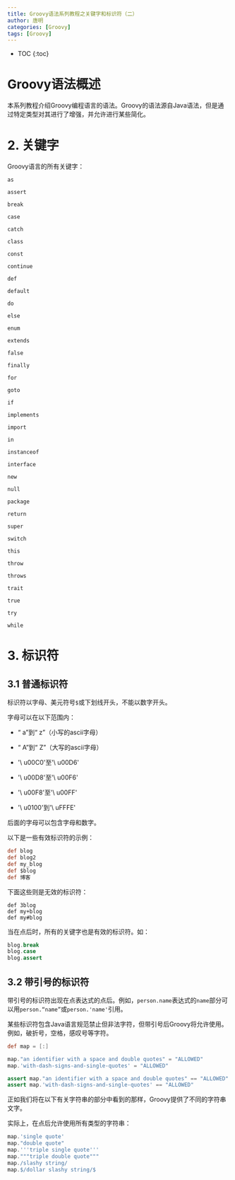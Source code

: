 ```yaml
---
title: Groovy语法系列教程之关键字和标识符（二）
author: 唐明
categories: [Groovy]
tags: [Groovy]
---
```

* TOC
{:toc}

# Groovy语法概述

本系列教程介绍Groovy编程语言的语法。Groovy的语法源自Java语法，但是通过特定类型对其进行了增强，并允许进行某些简化。

<!--以上为摘要内容-->

# 2. 关键字

Groovy语言的所有关键字：

```
as

assert

break

case

catch

class

const

continue

def

default

do

else

enum

extends

false

finally

for

goto

if

implements

import

in

instanceof

interface

new

null

package

return

super

switch

this

throw

throws

trait

true

try

while
```

# 3. 标识符

## 3.1 普通标识符

标识符以字母、美元符号`$`或下划线开头，不能以数字开头。

字母可以在以下范围内：

- “ a”到“ z”（小写的ascii字母）

- “ A”到“ Z”（大写的ascii字母）

- '\ u00C0'至'\ u00D6'

- '\ u00D8'至'\ u00F6'

- '\ u00F8'至'\ u00FF'

- '\ u0100'到'\ uFFFE'

后面的字母可以包含字母和数字。

以下是一些有效标识符的示例：

```groovy
def blog
def blog2
def my_blog
def $blog
def 博客
```

下面这些则是无效的标识符：

```
def 3blog
def my+blog
def my#blog
```

当在点后时，所有的关键字也是有效的标识符。如：

```groovy
blog.break
blog.case
blog.assert
```

## 3.2 带引号的标识符

带引号的标识符出现在点表达式的点后。例如，`person.name`表达式的`name`部分可以用`person.“name”`或`person.'name'`引用。

某些标识符包含Java语言规范禁止但非法字符，但带引号后Groovy将允许使用。例如，破折号，空格，感叹号等字符。

```groovy
def map = [:]

map."an identifier with a space and double quotes" = "ALLOWED"
map.'with-dash-signs-and-single-quotes' = "ALLOWED"

assert map."an identifier with a space and double quotes" == "ALLOWED"
assert map.'with-dash-signs-and-single-quotes' == "ALLOWED"
```

正如我们将在以下有关字符串的部分中看到的那样，Groovy提供了不同的字符串文字。 

实际上，在点后允许使用所有类型的字符串：

```groovy
map.'single quote'
map."double quote"
map.'''triple single quote'''
map."""triple double quote"""
map./slashy string/
map.$/dollar slashy string/$
```